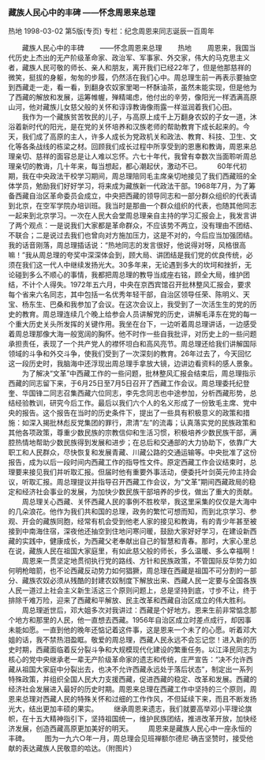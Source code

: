 ### 藏族人民心中的丰碑  ——怀念周恩来总理
热地
1998-03-02
第5版(专页)
专栏：纪念周恩来同志诞辰一百周年

　　藏族人民心中的丰碑
　　——怀念周恩来总理
　　热地
　　周恩来，我国当代历史上杰出的无产阶级革命家、政治军、军事家、外交家，伟大的马克思主义者，藏族人民可敬的师长、亲人和朋友，离开我们已经22年了，但是他那慈祥的微笑，挺拔的身躯，匆匆的步履，仍然活在我们心中。周总理生前一再表示要抽空到西藏走一走，看一看，到翻身农奴家里喝一杯酥油茶，虽然未能实现，但是他为了西藏的解放和发展，运筹帷幄，殚精竭虑，他付出的辛劳，像阳光一样洒满高原山河，他对藏族儿女慈父般的关怀和谆谆教诲像雨露一样滋润着我们心田。
　　我作为一个藏族贫苦牧民的儿子，与高原上成千上万翻身农奴的子女一道，沐浴着新时代的阳光，是在党的关怀培养和汉族老师的帮助教育下成长起来的。今天，我们成了高原的主人，许多人成长为党政机关和政法、教育、科技、卫生、文化等各条战线的栋梁之材。回顾我们成长过程中所享受到的恩惠和教诲，周恩来总理亲切、慈祥的面容总是让人难以忘怀。六七十年代，我曾有幸数次当面聆听周总理亲切的教诲，几十年来，每当想起，都心潮起伏，激动不已。
　　60年代初期，我在中央政法干校学习期间，周总理陪同毛主席亲切地接见了我们西藏班的全体学员，勉励我们好好学习，将来成为藏族新一代政法干部。1968年7月，为了筹备西藏自治区革命委员会成立，中央把西藏的领导同志和一部分群众组织的代表请到北京，在空军学院办培训班。我当时是那曲一个群众组织的代表，也随其他同志一起来到北京学习。一次在人民大会堂周总理亲自主持的学习汇报会上，我发言讲了两个观点：一是说我们大家都是革命群众，不应该势不两立，没有理由不团结、不联合；二是说过去我们也曾向对方施加压力，这是不对的，今后应当加强团结。我的话音刚落，周总理插话说：“热地同志的发言很好，他说得对呀，风格很高嘛！”我从周总理的夸奖中深深体会到，顾大局、讲团结是我们党的优良传统，必须在我们这一代人中继续发扬光大。30多年来，无论遇到多大的坎坷和挫折，无论碰到多么不顺心的事情，我都把周总理的教导当成座右铭，顾全大局，维护团结，不计个人得失。1972年五六月，中央在京西宾馆召开批林整风汇报会，要求每个省来六名同志，其中包括一名优秀年轻干部，自治区领导任荣、陈明义、天宝、杨东生、巴桑和我参加了会议。在这次会议上，我受到了一次活生生的党的历史的教育。周总理连续几个晚上给参会人员讲解党的历史，讲解毛泽东在党的每一个重大历史关头所发挥的关键作用。我坐在台下，一边听着周总理讲话，一边感受着周总理那像大海一般宽阔的胸怀。他不时作一些自我批评，对历史上的一些问题承担责任，表现了一个共产党人的襟怀坦白和高风亮节。周总理还给我们讲解国际领域的斗争和外交斗争，使我们受到了一次深刻的教育。26年过去了，今天回忆这一段历史时，我脑海中还浮现出周总理手拿放大镜，边讲边看资料的感人景象。
　　为了解决“文革”中西藏工作的一些问题，批林整风汇报会结束后，周总理指示西藏的同志留下来，于6月25日至7月5日召开了西藏工作会议。周总理委托纪登奎、华国锋二同志召集西藏六位同志，李先念同志也中途参加，分析西藏形势，总结经验教训，研究今后工作。最后以我们六个人的名义形成了一份致毛主席、党中央的报告。这个报告在当时的历史条件下，提出了一些具有积极意义的政策和措施：如深入揭批林彪反党集团的罪行，肃清“左”的流毒；认真落实党的民族政策和其他各项政策，尊重少数民族的宗教信仰和生活习惯，积极培养少数民族干部，满腔热情地帮助少数民族得到发展和进步；在总后和交通部的大力协助下，依靠广大职工和人民群众，尽快恢复和发展青藏、川藏公路的交通运输等。中央批准了这份报告，成为以后一段时间内西藏工作的指导性文件。原定西藏工作会议结束时，总理要来接见我们并听取汇报。但届时他有重要外事活动，便委托叶剑英元帅主持会议，听取汇报。周总理提议并指导召开西藏工作会议，为“文革”期间西藏政局的稳定和经济社会事业的发展，为加快少数民族干部培养的步伐，做出了重大的贡献。
　　周总理关心西藏、关怀西藏人民的事例不胜枚举，我这里采集的仅仅是大海中的几朵浪花。他作为我们共和国的总理，政务的繁忙可想而知，而到北京学习、参观、开会的藏族同胞，经常有机会受到他老人家的接见和教诲，有的青少年甚至被接到中南海住宿，深夜他还抽空到住地问寒问暖，鼓励大家好好学习，在建设新西藏的实践中，健康成长，为西藏父老奉献出自己的智慧和青春。那时，大家心里总在说，藏族人民在祖国大家庭里，有如此慈父般的师长，多么温暖、多么幸福啊！
　　周恩来一贯坚定地贯彻执行党的路线、方针和民族政策，不管国际反华势力如何明枪暗箭，也不论西藏反动势力如何猖獗，周总理在西藏是祖国不可分割的一部分、藏族农奴必须从残酷的封建农奴制度下解放出来、西藏人民一定要与全国各族人民一道过上社会主义新生活这三个原则问题上，总是坚持到底，寸步不让，终于排除千难万险，迎来了西藏和平解放、民主改革和西藏自治区成立的伟大胜利。
　　周总理逝世后，邓大姐多次对我讲过：西藏是个好地方。恩来生前非常惦念那个地方和那里的人民，他一直想去西藏。1956年自治区成立时差点成行，却因事未能如愿。一直到他的晚年还惦记着这件事，这是恩来一个未了的心愿。听着邓大姐的话，我不禁热泪盈眶。敬爱的周总理，西藏人民永远不会忘记您！进入新的历史时期，西藏面临着反分裂斗争和大规模现代化建设的繁重任务。以江泽民同志为核心的党中央继承老一辈无产阶级革命家的遗志和传统，庄严宣告：“决不允许西藏从祖国大家庭中分裂出去，也决不允许西藏永远处于落后状态”，制定出一系列特殊政策，并组织全国人民大力支援西藏，促进西藏的稳定、改革和发展。西藏的经济社会发展进入最好的历史时期。周恩来总理在西藏工作中坚持的三个原则，周恩来总理对西藏人民的特殊关怀和过细的工作作风，不但延续下来，而且不断发扬光大，结出更加丰硕的果实。
　　继承周恩来遗志，我们就要高举邓小平理论旗帜，在十五大精神指引下，坚持祖国统一，维护民族团结，推进改革开放，加快经济发展，创造西藏高原更加美好的明天。
　　周恩来是藏族人民心中一座永恒的丰碑。
　　图为一九六○年一月，周总理会见班禅额尔德尼·确吉坚赞时，接受他献的表达藏族人民敬意的哈达。（附图片）
